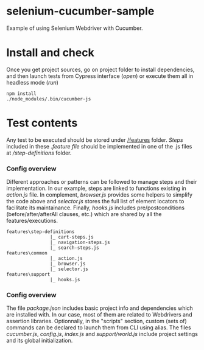# selenium-cucumber-sample
Example of using Selenium Webdriver with Cucumber.


# Install and check
Once you get project sources, go on project folder to install dependencies, and then launch tests from Cypress interface (*open*) or execute them all in headless mode (*run*) 
  ```
  npm install
  ./node_modules/.bin/cucumber-js  
  ```  

# Test contents
Any test to be executed should be stored under [/features](https://github.com/DanielJR78/selenium-cucumber-sample/tree/main/features) folder.
*Steps* included in these *.feature file* should be implemented in one of the .js files at */step-definitions* folder. 

### Config overview
Different approaches or patterns can be followed to manage steps and their implementation. In our example, steps are linked to functions existing in *action.js* file.
In complement, *browser.js* provides some helpers to simplify the code above and *selector.js* stores the full list of element locators to facilitate its maintainance. Finally, *hooks.js* includes pre/postconditions (before/after/afterAll clauses, etc.) which are shared by all the features/executions.
```
features\step-definitions
                |_ cart-steps.js
                |_ navigation-steps.js
                |_ search-steps.js
features\common
                |_ action.js                            
                |_ browser.js
                |_ selector.js
features\support
                |_ hooks.js                
```
### Config overview 
The file *package.json* includes basic project info and dependencies which are installed with. In our case, most of them are related to Webdrivers and assertion libraries. Optionnally, in the "scripts" section, custom (sets of) commands can be declared to launch them from CLI using alias.
The files *cucumber.js*, *config.js*, *index.js* and *support/world.js* include project settings and its global initialization.

